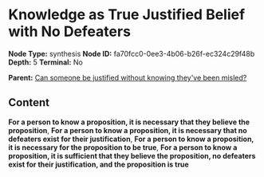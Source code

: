 # Knowledge as True Justified Belief with No Defeaters

**Node Type:** synthesis
**Node ID:** fa70fcc0-0ee3-4b06-b26f-ec324c29f48b
**Depth:** 5
**Terminal:** No

**Parent:** [Can someone be justified without knowing they've been misled?](can-someone-be-justified-without-knowing-theyve-been-misled-antithesis-a832ed30-03a6-4b0f-8b04-ad47f769cf34.md)

## Content

**For a person to know a proposition, it is necessary that they believe the proposition**, **For a person to know a proposition, it is necessary that no defeaters exist for their justification**, **For a person to know a proposition, it is necessary for the proposition to be true**, **For a person to know a proposition, it is sufficient that they believe the proposition, no defeaters exist for their justification, and the proposition is true**
